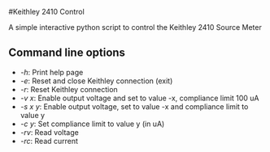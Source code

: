 #Keithley 2410 Control

A simple interactive python script to control the Keithley 2410 Source Meter

## Command line options

* *-h*:       Print help page
* *-e*:       Reset and close Keithley connection (exit)
* *-r*:       Reset Keithley connection
* *-v x*:     Enable output voltage and set to value -x, compliance limit 100 uA
* *-s x y*:   Enable output voltage, set to value -x and compliance limit to value y
* *-c y*:     Set compliance limit to value y (in uA)
* *-rv*:      Read voltage
* *-rc*:      Read current
